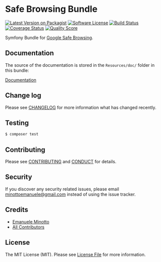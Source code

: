# Safe Browsing Bundle

[![Latest Version on Packagist][ico-version]][link-packagist]
[![Software License][ico-license]](LICENSE.md)
[![Build Status][ico-travis]][link-travis]
[![Coverage Status][ico-scrutinizer]][link-scrutinizer]
[![Quality Score][ico-code-quality]][link-code-quality]

Symfony Bundle for [Google Safe Browsing](https://developers.google.com/safe-browsing/lookup_guide).

## Documentation

The source of the documentation is stored in the `Resources/doc/` folder in this bundle:

[Documentation](src/Resources/doc/index.rst)

## Change log

Please see [CHANGELOG](CHANGELOG.md) for more information what has changed recently.

## Testing

``` bash
$ composer test
```

## Contributing

Please see [CONTRIBUTING](CONTRIBUTING.md) and [CONDUCT](CONDUCT.md) for details.

## Security

If you discover any security related issues, please email minottoemanuele@gmail.com instead of using the issue tracker.

## Credits

- [Emanuele Minotto][link-author]
- [All Contributors][link-contributors]

## License

The MIT License (MIT). Please see [License File](LICENSE.md) for more information.

[ico-version]: https://img.shields.io/packagist/v/emanueleminotto/safe-browsing-bundle.svg?style=flat-square
[ico-license]: https://img.shields.io/badge/license-MIT-brightgreen.svg?style=flat-square
[ico-travis]: https://img.shields.io/travis/EmanueleMinotto/SafeBrowsingBundle/master.svg?style=flat-square
[ico-scrutinizer]: https://img.shields.io/scrutinizer/coverage/g/EmanueleMinotto/SafeBrowsingBundle.svg?style=flat-square
[ico-code-quality]: https://img.shields.io/scrutinizer/g/EmanueleMinotto/SafeBrowsingBundle.svg?style=flat-square

[link-packagist]: https://packagist.org/packages/emanueleminotto/safe-browsing-bundle
[link-travis]: https://travis-ci.org/EmanueleMinotto/SafeBrowsingBundle
[link-scrutinizer]: https://scrutinizer-ci.com/g/EmanueleMinotto/SafeBrowsingBundle/code-structure
[link-code-quality]: https://scrutinizer-ci.com/g/EmanueleMinotto/SafeBrowsingBundle
[link-author]: https://github.com/EmanueleMinotto
[link-contributors]: ../../contributors
